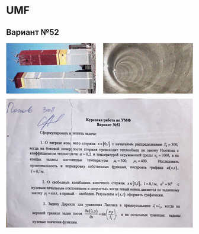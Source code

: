 # UMF
## Вариант №52

<div style="display: flex; justify-content: space-between;">
    <img src="img/1.png" alt="Image 1" style="width: 48%; margin-right: 1%;"/>
    <img src="img/2.png" alt="Image 2" style="width: 48%;"/>
</div>

![Problem Statement](img/условия.png)
